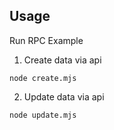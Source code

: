 ## Usage

Run RPC Example
1. Create data via api 

```
node create.mjs
```

2. Update data via api
```
node update.mjs
```
